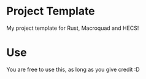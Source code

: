 # Project Template
 My project template for Rust, Macroquad and HECS!

# Use
 You are free to use this, as long as you give credit :D
